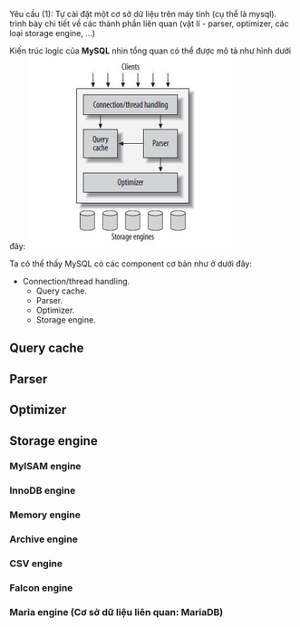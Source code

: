 Yêu cầu (1): Tự cài đặt một cơ sở dữ liệu trên máy tính (cụ thể là mysql). trình bày chi tiết về các thành phần liên quan (vật lí - parser, optimizer, các loại storage engine, ...)

Kiến trúc logic của **MySQL** nhìn tổng quan có thể được mô tả như hình dưới đây:
![alt text](image.png)

Ta có thể thấy MySQL có các component cơ bản như ở dưới đây:

- Connection/thread handling.
  - Query cache.
  - Parser.
  - Optimizer.
  - Storage engine.

## Query cache

## Parser

## Optimizer

## Storage engine

### MyISAM engine

### InnoDB engine

### Memory engine

### Archive engine

### CSV engine

### Falcon engine

### Maria engine (Cơ sở dữ liệu liên quan: MariaDB)
